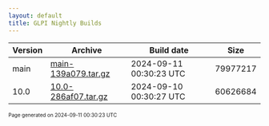 ```yaml
---
layout: default
title: GLPI Nightly Builds
---
```


Version|Archive|Build date|Size
---|---|---|---
main|[main-139a079.tar.gz](main-139a079.tar.gz)|2024-09-11 00:30:23 UTC|79977217
10.0|[10.0-286af07.tar.gz](10.0-286af07.tar.gz)|2024-09-10 00:30:27 UTC|60626684

<font size="1">Page generated on 2024-09-11 00:30:23 UTC</font>
